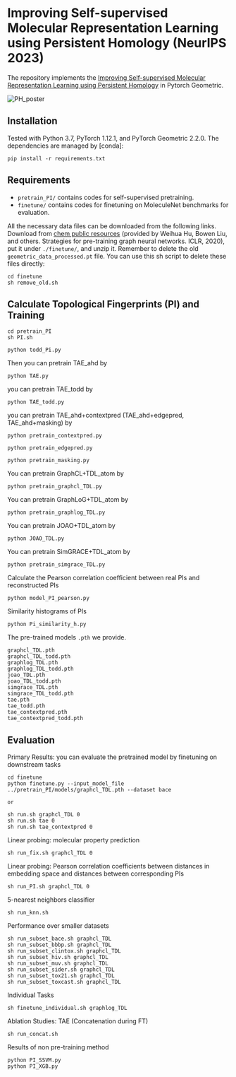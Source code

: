 # Improving Self-supervised Molecular Representation Learning using Persistent Homology (NeurIPS 2023)

The repository implements the [Improving Self-supervised Molecular Representation Learning using Persistent Homology](https://openreview.net/forum?id=wEiUGpcr0M) in Pytorch Geometric.

![PH_poster](https://raw.githubusercontent.com/LUOyk1999/images/main/images/PH_poster.png)

## Installation

Tested with Python 3.7, PyTorch 1.12.1, and PyTorch Geometric 2.2.0.
The dependencies are managed by [conda]:

```
pip install -r requirements.txt
```


## Requirements

* `pretrain_PI/` contains codes for self-supervised pretraining.
* `finetune/` contains codes for finetuning on MoleculeNet benchmarks for evaluation.

All the necessary data files can be downloaded from the following links.
Download from [chem public resources](http://snap.stanford.edu/gnn-pretrain/data/chem_dataset.zip) (provided by Weihua Hu, Bowen Liu, and others. Strategies for pre-training graph neural networks. ICLR, 2020), put it under `./finetune/`, and unzip it. Remember to delete the old `geometric_data_processed.pt` file.
You can use this sh script to delete these files directly:
```
cd finetune
sh remove_old.sh
```


## Calculate Topological Fingerprints (PI) and Training

```
cd pretrain_PI
sh PI.sh

python todd_Pi.py
```

Then you can pretrain TAE_ahd by
```
python TAE.py
```

you can pretrain TAE_todd by
```
python TAE_todd.py
```

you can pretrain TAE_ahd+contextpred (TAE_ahd+edgepred, TAE_ahd+masking) by
```
python pretrain_contextpred.py

python pretrain_edgepred.py

python pretrain_masking.py
```

You can pretrain GraphCL+TDL_atom by
```
python pretrain_graphcl_TDL.py
```

You can pretrain GraphLoG+TDL_atom by
```
python pretrain_graphlog_TDL.py
```

You can pretrain JOAO+TDL_atom by
```
python JOAO_TDL.py
```

You can pretrain SimGRACE+TDL_atom by
```
python pretrain_simgrace_TDL.py
```

Calculate the Pearson correlation coefficient between real PIs and reconstructed PIs
```
python model_PI_pearson.py
```

Similarity histograms of PIs 
```
python Pi_similarity_h.py
```

The pre-trained models `.pth` we provide.
```
graphcl_TDL.pth
graphcl_TDL_todd.pth
graphlog_TDL.pth
graphlog_TDL_todd.pth
joao_TDL.pth
joao_TDL_todd.pth
simgrace_TDL.pth
simgrace_TDL_todd.pth
tae.pth
tae_todd.pth
tae_contextpred.pth
tae_contextpred_todd.pth
```

## Evaluation

Primary Results: you can evaluate the pretrained model by finetuning on downstream tasks
```
cd finetune
python finetune.py --input_model_file ../pretrain_PI/models/graphcl_TDL.pth --dataset bace

or

sh run.sh graphcl_TDL 0
sh run.sh tae 0
sh run.sh tae_contextpred 0
```

Linear probing: molecular property prediction

```
sh run_fix.sh graphcl_TDL 0
```

Linear probing: Pearson correlation coefficients between distances in embedding space and distances between corresponding PIs
```
sh run_PI.sh graphcl_TDL 0
```

5-nearest neighbors classifier
```
sh run_knn.sh
```

Performance over smaller datasets
```
sh run_subset_bace.sh graphcl_TDL
sh run_subset_bbbp.sh graphcl_TDL
sh run_subset_clintox.sh graphcl_TDL
sh run_subset_hiv.sh graphcl_TDL
sh run_subset_muv.sh graphcl_TDL
sh run_subset_sider.sh graphcl_TDL
sh run_subset_tox21.sh graphcl_TDL
sh run_subset_toxcast.sh graphcl_TDL
```

Individual Tasks
```
sh finetune_individual.sh graphlog_TDL
```

Ablation Studies: TAE (Concatenation during FT)
```
sh run_concat.sh
```

Results of non pre-training method
```
python PI_SSVM.py
python PI_XGB.py
```